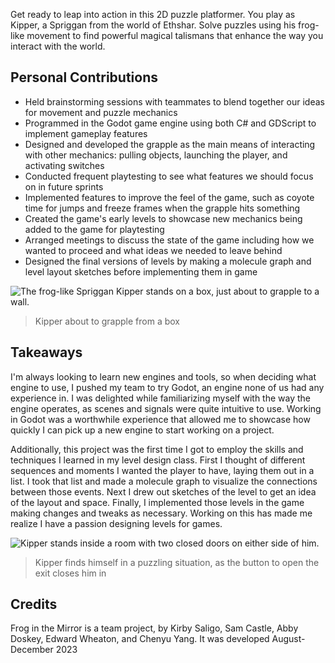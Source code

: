 Get ready to leap into action in this 2D puzzle platformer. You play as Kipper, a Spriggan from the world of Ethshar. Solve puzzles using his frog-like movement to find powerful magical talismans that enhance the way you interact with the world.

## Personal Contributions

- Held brainstorming sessions with teammates to blend together our ideas for movement and puzzle mechanics
- Programmed in the Godot game engine using both C# and GDScript to implement gameplay features
- Designed and developed the grapple as the main means of interacting with other mechanics: pulling objects, launching the player, and activating switches
- Conducted frequent playtesting to see what features we should focus on in future sprints
- Implemented features to improve the feel of the game, such as coyote time for jumps and freeze frames when the grapple hits something
- Created the game's early levels to showcase new mechanics being added to the game for playtesting
- Arranged meetings to discuss the state of the game including how we wanted to proceed and what ideas we needed to leave behind
- Designed the final versions of levels by making a molecule graph and level layout sketches before implementing them in game


![The frog-like Spriggan Kipper stands on a box, just about to grapple to a wall.](/conf/projects/FrogintheMirror/GameplayScreenshot2.png "Look at Kipper go!")

> Kipper about to grapple from a box


## Takeaways

I'm always looking to learn new engines and tools, so when deciding what engine to use, I pushed my team to try Godot, an engine none of us had any experience in. I was delighted while familiarizing myself with the way the engine operates, as scenes and signals were quite intuitive to use. Working in Godot was a worthwhile experience that allowed me to showcase how quickly I can pick up a new engine to start working on a project. 

Additionally, this project was the first time I got to employ the skills and techniques I learned in my level design class. First I thought of different sequences and moments I wanted the player to have, laying them out in a list. I took that list and made a molecule graph to visualize the connections between those events. Next I drew out sketches of the level to get an idea of the layout and space. Finally, I implemented those levels in the game making changes and tweaks as necessary. Working on this has made me realize I have a passion designing levels for games.

![Kipper stands inside a room with two closed doors on either side of him.](/conf/projects/FrogintheMirror/GameplayScreenshot3.png "How did he end up like this")

> Kipper finds himself in a puzzling situation, as the button to open the exit closes him in

## Credits

Frog in the Mirror is a team project, by Kirby Saligo, Sam Castle, Abby Doskey, Edward Wheaton, and Chenyu Yang. It was developed August-December 2023